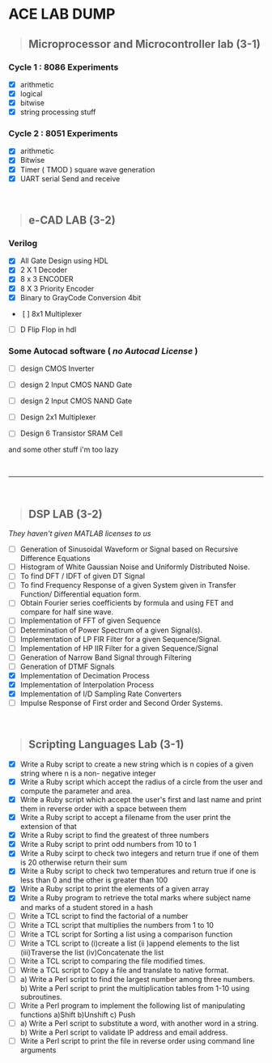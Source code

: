 # ACE LAB DUMP

> ## Microprocessor and Microcontroller lab (3-1)

### Cycle 1 : 8086 Experiments 
- [x] arithmetic
- [x] logical
- [x] bitwise 
- [x] string processing stuff

### Cycle 2 : 8051 Experiments

- [x] arithmetic
- [x] Bitwise 
- [x] Timer ( TMOD ) square wave generation
- [x] UART serial Send and receive

<br>




> ## e-CAD LAB (3-2)

### Verilog

- [x] All Gate Design using HDL
- [x]  2 X 1 Decoder
- [x]  8 x 3 ENCODER
- [x] 8 X 3 Priority Encoder
- [x] Binary to GrayCode Conversion 4bit
-  [ ] 8x1 Multiplexer
- [ ] D Flip Flop in hdl
  
### Some Autocad software ( *no Autocad License* )

-  [ ] design CMOS Inverter 
-  [ ] design 2 Input CMOS NAND Gate
-  [ ] design 2 Input CMOS NAND Gate
-  [ ] Design 2x1 Multiplexer
-  [ ] Design 6 Transistor SRAM Cell

  
and some other stuff i'm too lazy

<br>



-----

<br>

> ## DSP LAB (3-2)
*They haven't given MATLAB licenses to us*

- [ ] Generation of Sinusoidal Waveform or Signal based on Recursive Difference Equations 
- [ ] Histogram of White Gaussian Noise and Uniformly Distributed Noise.  
- [ ] To find DFT / IDFT of given DT Signal 
- [ ] To find Frequency Response of a given System given in Transfer Function/ Differential equation 
form. 
- [ ] Obtain Fourier series coefficients by formula and using FET and compare for half sine wave.  
- [ ] Implementation of FFT of given Sequence 
- [ ] Determination of Power Spectrum of a given Signal(s). 
- [ ] Implementation of LP FIR Filter for a given Sequence/Signal. 
- [ ] Implementation of HP IIR Filter for a given Sequence/Signal 
-  [ ] Generation of Narrow Band Signal through Filtering 
-  [ ] Generation of DTMF Signals 
-  [x] Implementation of Decimation Process 
-  [x] Implementation of Interpolation Process 
-  [x] Implementation of I/D Sampling Rate Converters 
-  [ ] Impulse Response of First order and Second Order Systems.   

<br>



> ## Scripting Languages Lab (3-1)

-  [x] Write a Ruby script to create a new string which is n copies of a given string where n is a non-
negative integer 
- [x] Write a Ruby script which accept the radius of a circle from the user and compute the parameter 
and area. 
- [x] Write a Ruby script which accept the user's first and last name and print them in reverse order 
with a space between them 
- [x] Write a Ruby script to accept a filename from the user print the extension of that 
- [x] Write a Ruby script to find the greatest of three numbers 
- [x] Write a Ruby script to print odd numbers from 10 to 1 
- [x] Write a Ruby scirpt to check two integers and return true if one of them is 20 otherwise return 
their sum 
- [x] Write a Ruby script to check two temperatures and return true if one is less than 0 and the other 
is greater than 100 
- [x] Write a Ruby script to print the elements of a given array 
-  [x] Write a Ruby program to retrieve the total marks where subject name and marks of a student 
stored in a hash  
-  [ ] Write a TCL script to find the factorial of a number 
-  [ ] Write a TCL script that multiplies the numbers from 1 to 10 
-  [ ] Write a TCL script for Sorting a list using a comparison function 
-  [ ] Write  a  TCL  script  to  (i)create  a  list    (ii  )append  elements  to  the  list  (iii)Traverse  the  list 
(iv)Concatenate the list 
-  [ ] Write a TCL script to comparing the file modified times. 
-  [ ] Write a TCL script to Copy a file and translate to native format. 
- [ ]   a) Write a Perl script to find the largest number among three numbers. 
 b) Write a Perl script to print the multiplication tables from 1-10 using subroutines. 
-  [ ] Write a Perl program to implement the following list of manipulating functions 
a)Shift 
b)Unshift 
c) Push 
-  [ ] a) Write a Perl script to substitute a word, with another word in a string. 
b) Write a Perl script to validate IP address and email address. 
-  [ ]  Write a Perl script to print the file in reverse order using command line arguments
